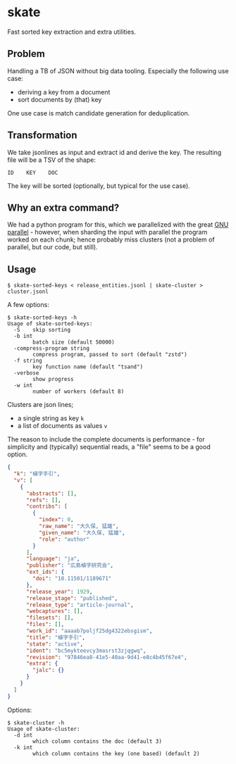 # skate

Fast sorted key extraction and extra utilities.

## Problem

Handling a TB of JSON without big data tooling. Especially the following use
case:

* deriving a key from a document
* sort documents by (that) key

One use case is match candidate generation for deduplication.

## Transformation

We take jsonlines as input and extract id and derive the key. The resulting
file will be a TSV of the shape:

```
ID    KEY    DOC
```

The key will be sorted (optionally, but typical for the use case).

## Why an extra command?

We had a python program for this, which we parallelized with the great [GNU
parallel](https://www.gnu.org/software/parallel/) - however, when sharding the
input with parallel the program worked on each chunk; hence probably miss
clusters (not a problem of parallel, but our code, but still).

## Usage

```
$ skate-sorted-keys < release_entities.jsonl | skate-cluster > cluster.jsonl
```

A few options:

```
$ skate-sorted-keys -h
Usage of skate-sorted-keys:
  -S    skip sorting
  -b int
        batch size (default 50000)
  -compress-program string
        compress program, passed to sort (default "zstd")
  -f string
        key function name (default "tsand")
  -verbose
        show progress
  -w int
        number of workers (default 8)
```

Clusters are json lines;

* a single string as key `k`
* a list of documents as values `v`

The reason to include the complete documents is performance - for simplicity
and (typically) sequential reads, a "file" seems to be a good option.

```json
{
  "k": "植字手引",
  "v": [
    {
      "abstracts": [],
      "refs": [],
      "contribs": [
        {
          "index": 0,
          "raw_name": "大久保, 猛雄",
          "given_name": "大久保, 猛雄",
          "role": "author"
        }
      ],
      "language": "ja",
      "publisher": "広島植字研究会",
      "ext_ids": {
        "doi": "10.11501/1189671"
      },
      "release_year": 1929,
      "release_stage": "published",
      "release_type": "article-journal",
      "webcaptures": [],
      "filesets": [],
      "files": [],
      "work_id": "aaaab7poljf25dg4322ebsgism",
      "title": "植字手引",
      "state": "active",
      "ident": "bc5mykteevcy3masrst3zjqgwq",
      "revision": "97846ea8-41e5-40aa-9d41-e8c4b45f67e4",
      "extra": {
        "jalc": {}
      }
    }
  ]
}
```

Options:

```
$ skate-cluster -h
Usage of skate-cluster:
  -d int
        which column contains the doc (default 3)
  -k int
        which column contains the key (one based) (default 2)
```
